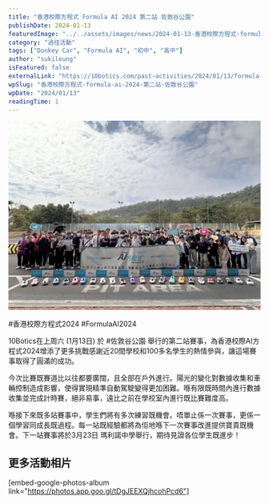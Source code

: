 ```yaml
---
title: "香港校際方程式 Formula AI 2024 第二站 佐敦谷公園"
publishDate: 2024-01-13
featuredImage: "../../assets/images/news/2024-01-13-香港校際方程式-formula-ai-2024-第二站-佐敦谷公園/image1.jpg"
category: "過往活動"
tags: ["Donkey Car", "Formula AI", "初中", "高中"]
author: "sukileung"
isFeatured: false
externalLink: "https://10botics.com/past-activities/2024/01/13/formula-ai-2024-2nd-jordanvalley/"
wpSlug: "香港校際方程式-formula-ai-2024-第二站-佐敦谷公園"
wpDate: "2024/01/13"
readingTime: 1
---
```


![](../../assets/images/news/2024-01-13-香港校際方程式-formula-ai-2024-第二站-佐敦谷公園/image2.jpg)

#香港校際方程式2024 #FormulaAI2024

10Botics在上周六 (1月13日) 於 #佐敦谷公園 舉行的第二站賽事，為香港校際AI方程式2024增添了更多挑戰感謝近20間學校和100多名學生的熱情參與，讓這場賽事取得了圓滿的成功。

今次比賽既賽道比以往都要廣闊，且全部在戶外進行。陽光的變化對數據收集和車輛控制造成影響，使得實現精準自動駕駛變得更加困難。喺有限既時間內進行數據收集並完成計時賽，絕非易事，遠比之前在學校室內進行既比賽難度高。

喺接下來既多站賽事中，學生們將有多次練習既機會。唔單止係一次賽事，更係一個學習同成長既過程。每一站既經驗都將為佢地喺下一次賽事改進提供寶貴既機會。下一站賽事將於3月23日 瑪利諾中學舉行，期待見證各位學生既進步！

## 更多活動相片

[embed-google-photos-album link="https://photos.app.goo.gl/tDgJEEXQjhcohPcd6"]